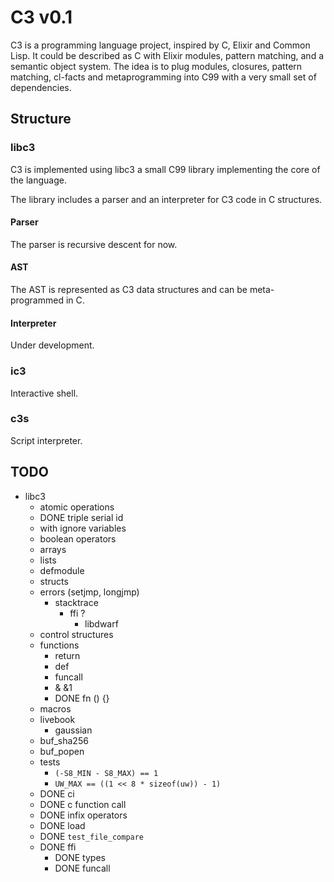 # C3 v0.1

C3 is a programming language project, inspired by C, Elixir and
Common Lisp. It could be described as C with Elixir modules,
pattern matching, and a semantic object system. The idea is to plug
modules, closures, pattern matching, cl-facts and metaprogramming
into C99 with a very small set of dependencies.


## Structure

### libc3

C3 is implemented using libc3 a small C99 library implementing the core
of the language.

The library includes a parser and an interpreter for C3 code in C
structures.

#### Parser

The parser is recursive descent for now.

#### AST

The AST is represented as C3 data structures and can be meta-programmed
in C.

#### Interpreter

Under development.


### ic3

Interactive shell.


### c3s

Script interpreter.


## TODO

 - libc3
   - atomic operations
   - DONE triple serial id
   - with ignore variables
   - boolean operators
   - arrays
   - lists
   - defmodule
   - structs
   - errors (setjmp, longjmp)
     - stacktrace
       - ffi ?
         - libdwarf
   - control structures
   - functions
     - return
     - def
     - funcall
     - & &1
     - DONE fn () {}
   - macros
   - livebook
     - gaussian
   - buf_sha256
   - buf_popen
   - tests
     - `(-S8_MIN - S8_MAX) == 1`
     - `UW_MAX == ((1 << 8 * sizeof(uw)) - 1)`
   - DONE ci
   - DONE c function call
   - DONE infix operators
   - DONE load
   - DONE `test_file_compare`
   - DONE ffi
     - DONE types
     - DONE funcall
